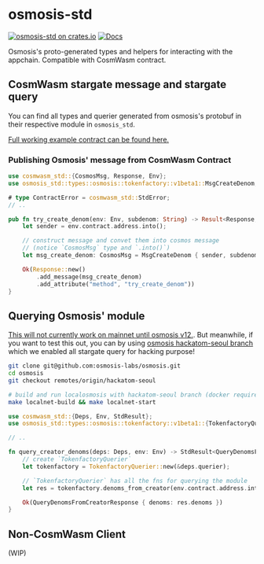 # osmosis-std

[![osmosis-std on crates.io](https://img.shields.io/crates/v/osmosis-std.svg)](https://crates.io/crates/osmosis-std) [![Docs](https://docs.rs/osmosis-std/badge.svg)](https://docs.rs/osmosis-std)

Osmosis's proto-generated types and helpers for interacting with the appchain. Compatible with CosmWasm contract.

## CosmWasm stargate message and stargate query

You can find all types and querier generated from osmosis's protobuf in their respective module in `osmosis_std`.

[Full working example contract can be found here.](https://github.com/osmosis-labs/osmosis-rust/tree/main/examples/cosmwasm/contracts/osmosis-stargate)

### Publishing Osmosis' message from CosmWasm Contract

```rust
use cosmwasm_std::{CosmosMsg, Response, Env};
use osmosis_std::types::osmosis::tokenfactory::v1beta1::MsgCreateDenom;

# type ContractError = cosmwasm_std::StdError;
// ..

pub fn try_create_denom(env: Env, subdenom: String) -> Result<Response, ContractError> {
    let sender = env.contract.address.into();

    // construct message and convet them into cosmos message
    // (notice `CosmosMsg` type and `.into()`)
    let msg_create_denom: CosmosMsg = MsgCreateDenom { sender, subdenom }.into();

    Ok(Response::new()
        .add_message(msg_create_denom)
        .add_attribute("method", "try_create_denom"))
}

```

## Querying Osmosis' module

[This will not currently work on mainnet until osmosis v12.](https://github.com/osmosis-labs/osmosis/issues/2433).
But meanwhile, if you want to test this out, you can by using [osmosis hackatom-seoul branch](https://github.com/osmosis-labs/osmosis/tree/hackatom-seoul) which we enabled all stargate query for hacking purpose!

```sh
git clone git@github.com:osmosis-labs/osmosis.git
cd osmosis
git checkout remotes/origin/hackatom-seoul

# build and run localosmosis with hackatom-seoul branch (docker required)
make localnet-build && make localnet-start
```

```rust
use cosmwasm_std::{Deps, Env, StdResult};
use osmosis_std::types::osmosis::tokenfactory::v1beta1::{TokenfactoryQuerier, QueryDenomsFromCreatorResponse};

// ..

fn query_creator_denoms(deps: Deps, env: Env) -> StdResult<QueryDenomsFromCreatorResponse> {
    // create `TokenfactoryQuerier`
    let tokenfactory = TokenfactoryQuerier::new(&deps.querier);

    // `TokenfactoryQuerier` has all the fns for querying the module
    let res = tokenfactory.denoms_from_creator(env.contract.address.into())?;

    Ok(QueryDenomsFromCreatorResponse { denoms: res.denoms })
}
```

## Non-CosmWasm Client

(WIP)
